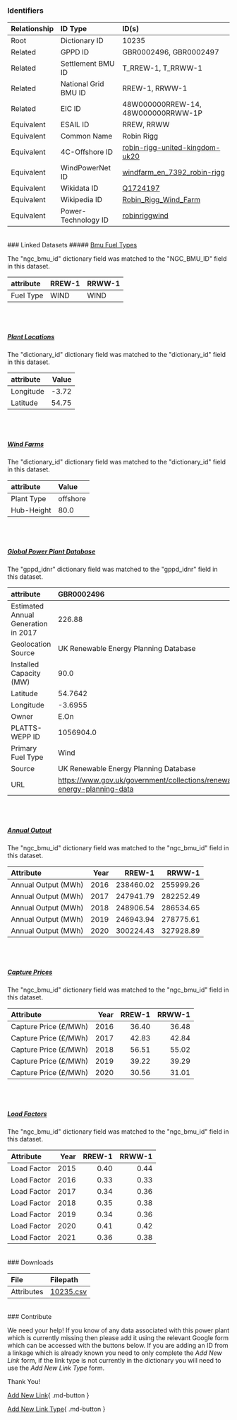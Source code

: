 ### Identifiers

| Relationship   | ID Type              | ID(s)                                                                                                                     |
|:---------------|:---------------------|:--------------------------------------------------------------------------------------------------------------------------|
| Root           | Dictionary ID        | 10235                                                                                                                     |
| Related        | GPPD ID              | GBR0002496, GBR0002497                                                                                                    |
| Related        | Settlement BMU ID    | T_RREW-1, T_RRWW-1                                                                                                        |
| Related        | National Grid BMU ID | RREW-1, RRWW-1                                                                                                            |
| Related        | EIC ID               | 48W000000RREW-14, 48W000000RRWW-1P                                                                                        |
| Equivalent     | ESAIL ID             | RREW, RRWW                                                                                                                |
| Equivalent     | Common Name          | Robin Rigg                                                                                                                |
| Equivalent     | 4C-Offshore ID       | [robin-rigg-united-kingdom-uk20](https://www.4coffshore.com/windfarms/united-kingdom/robin-rigg-united-kingdom-uk20.html) |
| Equivalent     | WindPowerNet ID      | [windfarm_en_7392_robin-rigg](https://www.thewindpower.net/windfarm_en_7392_robin-rigg.php)                               |
| Equivalent     | Wikidata ID          | [Q1724197](https://www.wikidata.org/wiki/Q1724197)                                                                        |
| Equivalent     | Wikipedia ID         | [Robin_Rigg_Wind_Farm](https://en.wikipedia.org/wiki/Robin_Rigg_Wind_Farm)                                                |
| Equivalent     | Power-Technology ID  | [robinriggwind](https://www.power-technology.com/projects/robinriggwind)                                                  |

<br>
### Linked Datasets
##### <a href="https://osuked.github.io/Power-Station-Dictionary/datasets/bmu-fuel-types">Bmu Fuel Types</a>



The "ngc_bmu_id" dictionary field was matched to the "NGC_BMU_ID" field in this dataset.

| attribute   | RREW-1   | RRWW-1   |
|:------------|:---------|:---------|
| Fuel Type   | WIND     | WIND     |

<br><br>
##### <a href="https://osuked.github.io/Power-Station-Dictionary/datasets/plant-locations">Plant Locations</a>



The "dictionary_id" dictionary field was matched to the "dictionary_id" field in this dataset.

| attribute   |   Value |
|:------------|--------:|
| Longitude   |   -3.72 |
| Latitude    |   54.75 |

<br><br>
##### <a href="https://osuked.github.io/Power-Station-Dictionary/datasets/wind-farms">Wind Farms</a>



The "dictionary_id" dictionary field was matched to the "dictionary_id" field in this dataset.

| attribute   | Value    |
|:------------|:---------|
| Plant Type  | offshore |
| Hub-Height  | 80.0     |

<br><br>
##### <a href="https://osuked.github.io/Power-Station-Dictionary/datasets/global-power-plant-database">Global Power Plant Database</a>



The "gppd_idnr" dictionary field was matched to the "gppd_idnr" field in this dataset.

| attribute                           | GBR0002496                                                               | GBR0002497                                                               |
|:------------------------------------|:-------------------------------------------------------------------------|:-------------------------------------------------------------------------|
| Estimated Annual Generation in 2017 | 226.88                                                                   | 226.88                                                                   |
| Geolocation Source                  | UK Renewable Energy Planning Database                                    | UK Renewable Energy Planning Database                                    |
| Installed Capacity (MW)             | 90.0                                                                     | 90.0                                                                     |
| Latitude                            | 54.7642                                                                  | 54.7473                                                                  |
| Longitude                           | -3.6955                                                                  | -3.7293                                                                  |
| Owner                               | E.On                                                                     | E.On                                                                     |
| PLATTS-WEPP ID                      | 1056904.0                                                                | 1056904.0                                                                |
| Primary Fuel Type                   | Wind                                                                     | Wind                                                                     |
| Source                              | UK Renewable Energy Planning Database                                    | UK Renewable Energy Planning Database                                    |
| URL                                 | https://www.gov.uk/government/collections/renewable-energy-planning-data | https://www.gov.uk/government/collections/renewable-energy-planning-data |

<br><br>
##### <a href="https://osuked.github.io/Power-Station-Dictionary/datasets/annual-output">Annual Output</a>



The "ngc_bmu_id" dictionary field was matched to the "ngc_bmu_id" field in this dataset.

| Attribute           |   Year |    RREW-1 |    RRWW-1 |
|:--------------------|-------:|----------:|----------:|
| Annual Output (MWh) |   2016 | 238460.02 | 255999.26 |
| Annual Output (MWh) |   2017 | 247941.79 | 282252.49 |
| Annual Output (MWh) |   2018 | 248906.54 | 286534.65 |
| Annual Output (MWh) |   2019 | 246943.94 | 278775.61 |
| Annual Output (MWh) |   2020 | 300224.43 | 327928.89 |

<br><br>
##### <a href="https://osuked.github.io/Power-Station-Dictionary/datasets/capture-prices">Capture Prices</a>



The "ngc_bmu_id" dictionary field was matched to the "ngc_bmu_id" field in this dataset.

| Attribute             |   Year |   RREW-1 |   RRWW-1 |
|:----------------------|-------:|---------:|---------:|
| Capture Price (£/MWh) |   2016 |    36.40 |    36.48 |
| Capture Price (£/MWh) |   2017 |    42.83 |    42.84 |
| Capture Price (£/MWh) |   2018 |    56.51 |    55.02 |
| Capture Price (£/MWh) |   2019 |    39.22 |    39.29 |
| Capture Price (£/MWh) |   2020 |    30.56 |    31.01 |

<br><br>
##### <a href="https://osuked.github.io/Power-Station-Dictionary/datasets/load-factors">Load Factors</a>



The "ngc_bmu_id" dictionary field was matched to the "ngc_bmu_id" field in this dataset.

| Attribute   |   Year |   RREW-1 |   RRWW-1 |
|:------------|-------:|---------:|---------:|
| Load Factor |   2015 |     0.40 |     0.44 |
| Load Factor |   2016 |     0.33 |     0.33 |
| Load Factor |   2017 |     0.34 |     0.36 |
| Load Factor |   2018 |     0.35 |     0.38 |
| Load Factor |   2019 |     0.34 |     0.36 |
| Load Factor |   2020 |     0.41 |     0.42 |
| Load Factor |   2021 |     0.36 |     0.38 |


<br>
### Downloads


| File       | Filepath                                                                              |
|:-----------|:--------------------------------------------------------------------------------------|
| Attributes | [10235.csv](https://osuked.github.io/Power-Station-Dictionary/object_attrs/10235.csv) |


<br>
### Contribute

We need your help! If you know of any data associated with this power plant which is currently missing then please add it using the relevant Google form which can be accessed with the buttons below.  If you are adding an ID from a linkage which is already known you need to only complete the *Add New Link* form, if the link type is not currently in the dictionary you will need to use the *Add New Link Type* form.

Thank You!

[Add New Link](https://docs.google.com/forms/d/e/1FAIpQLSc5jRsQ7NgiLLXbwo9PUdwTQyuqbRwThltG56-o6NVSe7E_nw/viewform?usp=pp_url&entry.251912331=10235){ .md-button }

[Add New Link Type](https://docs.google.com/forms/d/e/1FAIpQLSdQfLmfOR0Vw4Z7gDQAIhBbqIifd1RuSFPKmDQpROhOqjo7ew/viewform?usp=pp_url&entry.2141539628=10235){ .md-button }